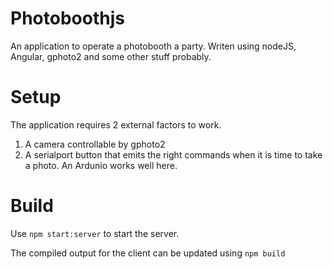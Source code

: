 # Photoboothjs

An application to operate a photobooth a party. Writen using nodeJS, Angular, gphoto2 and some other stuff probably.

# Setup

The application requires 2 external factors to work. 
1) A camera controllable by gphoto2
2) A serialport button that emits the right commands when it is time to take a photo. An Ardunio works well here.

# Build
Use `npm start:server` to start the server.

The compiled output for the client can be updated using `npm build`
